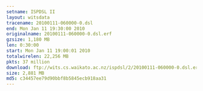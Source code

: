 ```yaml
---
setname: ISPDSL II
layout: witsdata
tracename: 20100111-060000-0.dsl
end: Mon Jan 11 19:30:00 2010
originalname: 20100111-060000-0.dsl.erf
gzsize: 1,180 MB
len: 0:30:00
start: Mon Jan 11 19:00:01 2010
totalwirelen: 22,256 MB
pkts: 37 million
download: ftp://wits.cs.waikato.ac.nz/ispdsl/2/20100111-060000-0.dsl.erf.gz
size: 2,881 MB
md5: c34457ee79d90bbf8b5845ecb918aa31
---
```

